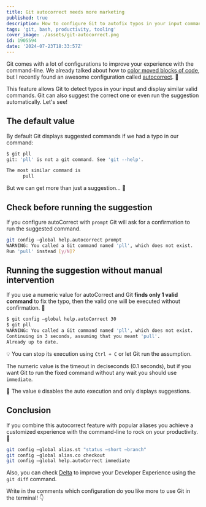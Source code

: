 ```yaml
---
title: Git autocorrect needs more marketing
published: true
description: How to configure Git to autofix typos in your input commands
tags: 'git, bash, productivity, tooling'
cover_image: ./assets/git-autocorrect.png
id: 1905594
date: '2024-07-23T18:33:57Z'
---
```


Git comes with a lot of configurations to improve your experience with the command-line. We already talked about how to [color moved blocks of code](https://dev.to/cloudx/how-to-color-the-moved-code-in-git-10ei), but I recently found an awesome configuration called [autocorrect](https://git-scm.com/docs/git-config#Documentation/git-config.txt-helpautoCorrect). 🤩

This feature allows Git to detect typos in your input and display similar valid commands. Git can also suggest the correct one or even run the suggestion automatically. Let's see!

## The default value

By default Git displays suggested commands if we had a typo in our command:

```bash
$ git pll
git: 'pll' is not a git command. See 'git --help'.

The most similar command is
      pull
```

But we can get more than just a suggestion… 👀

## Check before running the suggestion

If you configure autoCorrect with `prompt` Git will ask for a confirmation to run the suggested command.

```bash
git config –global help.autocorrect prompt
WARNING: You called a Git command named 'pll', which does not exist.
Run 'pull' instead [y/N]?
```

## Running the suggestion without manual intervention

If you use a numeric value for autoCorrect and Git **finds only 1 valid command** to fix the typo, then the valid one will be executed without confirmation. 🚀

```bash
$ git config –global help.autoCorrect 30
$ git pll
WARNING: You called a Git command named 'pll', which does not exist.
Continuing in 3 seconds, assuming that you meant 'pull'.
Already up to date.
```

💡 You can stop its execution using `Ctrl + C` or let Git run the assumption.

The numeric value is the timeout in deciseconds (0.1 seconds), but if you want Git to run the fixed command without any wait you should use `immediate`.

🧠 The value `0` disables the auto execution and only displays suggestions.

## Conclusion

If you combine this autocorrect feature with popular aliases you achieve a customized experience with the command-line to rock on your productivity. 🎸

```bash
git config –global alias.st "status –short –branch"
git config –global alias.co checkout
git config –global help.autoCorrect immediate
```

Also, you can check [Delta](https://dev.to/cloudx/delta-a-new-git-diff-tool-to-rock-your-productivity-2773) to improve your Developer Experience using the `git diff` command.

Write in the comments which configuration do you like more to use Git in the terminal! 👇
